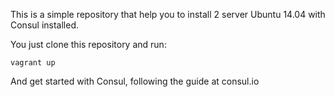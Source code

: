 This is a simple repository that help you to install 2 server Ubuntu 14.04 with Consul installed.

You just clone this repository and run:
```
vagrant up
```

And get started with Consul, following the guide at consul.io
